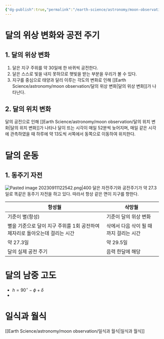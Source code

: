 ```yaml
---
{"dg-publish":true,"permalink":"/earth-science/astronomy/moon-observation/moon/","tags":["earth"]}
---
```


# 달의 위상 변화와 공전 주기
## 1. 달의 위상 변화
1. 달은 지구 주위를 약 30일에 한 바퀴씩 공전한다.
2. 달은 스스로 빛을 내지 못하므로 햇빛을 받는 부분을 우리가 볼 수 있다.
3. 지구를 중심으로 태양과 달리 이루는 각도의 변화로 인해 [[Earth Science/astronomy/moon observation/달의 위상 변화\|달의 위상 변화]]가 나타난다.
## 2. 달의 위치 변화
달의 공전으로 인해 [[Earth Science/astronomy/moon observation/달의 위치 변화\|달의 위치 변화]]가 나타나 달이 뜨는 시각이 매일 52분씩 늦어지며, 매일 같은 시각에 관측하였을 때 하루에 약 13도씩 서쪽에서 동쪽으로 이동하여 위치한다.
# 달의 운동
## 1. 동주기 자전
![Pasted image 20230911122542.png|400](/img/user/attatchments/Pasted%20image%2020230911122542.png)
달은 자전주기와 공전주기가 약 27.3일로 똑같은 동주기 자전을 하고 있다. 따라서 항상 같은 면이 지구를 향한다.

| 항성월                                                                      | 삭망월                                  |
| --------------------------------------------------------------------------- | --------------------------------------- |
| 기준이 별(항성)                                                             | 기준이 달의 위상 변화                   |
| 별을 기준으로 달이 지구 주위를 1회 공전하여 제자리로 돌아오는데 걸리는 시간 | 삭에서 다음 삭이 될 때 까지 걸리는 시간 |
| 약 27.3일                                                                   | 약 29.5일                               |
| 달의 실제 공전 주기                                                         | 음력 한달에 해당                                        |
# 달의 남중 고도
- $h=90^\circ-\phi+\delta$
-  
# 일식과 월식
[[Earth Science/astronomy/moon observation/일식과 월식\|일식과 월식]]